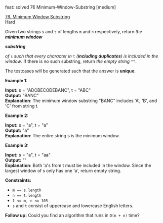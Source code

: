 feat: solved 76 Minimum-Window-Substring [medium]

[76. Minimum Window Substring](https://leetcode.com/problems/minimum-window-substring/)  
Hard

Given two strings  `s`  and  `t`  of lengths  `m`  and  `n`  respectively, return  _the  **minimum window**_

**_substring_**

_of_ `s` _such that every character in_ `t` _(**including duplicates**) is included in the window_. If there is no such substring, return  _the empty string_ `""`.

The testcases will be generated such that the answer is  **unique**.

**Example 1:**

**Input:** s = "ADOBECODEBANC", t = "ABC"  
**Output:** "BANC"  
**Explanation:** The minimum window substring "BANC" includes 'A', 'B', and 'C' from string t.

**Example 2:**

**Input:** s = "a", t = "a"  
**Output:** "a"  
**Explanation:** The entire string s is the minimum window.

**Example 3:**

**Input:** s = "a", t = "aa"  
**Output:** ""  
**Explanation:** Both 'a's from t must be included in the window.
Since the largest window of s only has one 'a', return empty string.

**Constraints:**

-   `m == s.length`
-   `n == t.length`
-   `1 <= m, n <= 105`
-   `s`  and  `t`  consist of uppercase and lowercase English letters.

**Follow up:**  Could you find an algorithm that runs in  `O(m + n)`  time?